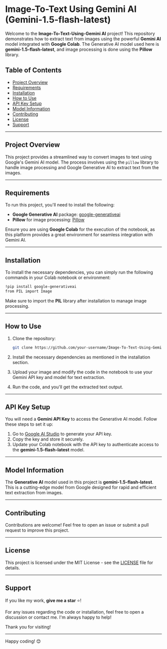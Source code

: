 # Image-To-Text Using Gemini AI (Gemini-1.5-flash-latest)

Welcome to the **Image-To-Text-Using-Gemini AI** project! This repository demonstrates how to extract text from images using the powerful **Gemini AI** model integrated with **Google Colab**. The Generative AI model used here is **gemini-1.5-flash-latest**, and image processing is done using the **Pillow** library.

## Table of Contents
- [Project Overview](#project-overview)
- [Requirements](#requirements)
- [Installation](#installation)
- [How to Use](#how-to-use)
- [API Key Setup](#api-key-setup)
- [Model Information](#model-information)
- [Contributing](#contributing)
- [License](#license)
- [Support](#support)

---

## Project Overview

This project provides a streamlined way to convert images to text using Google's Gemini AI model. The process involves using the `pillow` library to handle image processing and Google Generative AI to extract text from the images.

---

## Requirements

To run this project, you'll need to install the following:

- **Google Generative AI** package: [google-generativeai](https://pypi.org/project/google-generativeai/)
- **Pillow** for image processing: [Pillow](https://pypi.org/project/Pillow/)

Ensure you are using **Google Colab** for the execution of the notebook, as this platform provides a great environment for seamless integration with Gemini AI.

---

## Installation

To install the necessary dependencies, you can simply run the following commands in your Colab notebook or environment:

```bash
!pip install google-generativeai
from PIL import Image
```

Make sure to import the **PIL** library after installation to manage image processing.

---

## How to Use

1. Clone the repository:
    ```bash
    git clone https://github.com/your-username/Image-To-Text-Using-Gemini-AI.git
    ```

2. Install the necessary dependencies as mentioned in the installation section.

3. Upload your image and modify the code in the notebook to use your Gemini API key and model for text extraction.

4. Run the code, and you'll get the extracted text output.

---

## API Key Setup

You will need a **Gemini API Key** to access the Generative AI model. Follow these steps to set it up:

1. Go to [Google AI Studio](https://aistudio.google.com/app/apikey) to generate your API key.
2. Copy the key and store it securely.
3. Update your Colab notebook with the API key to authenticate access to the **gemini-1.5-flash-latest** model.

---

## Model Information

The **Generative AI** model used in this project is **gemini-1.5-flash-latest**. This is a cutting-edge model from Google designed for rapid and efficient text extraction from images.

---

## Contributing

Contributions are welcome! Feel free to open an issue or submit a pull request to improve this project.

---

## License

This project is licensed under the MIT License - see the [LICENSE](LICENSE) file for details.

---

## Support

If you like my work, **give me a star** ⭐! 

For any issues regarding the code or installation, feel free to open a discussion or contact me. I'm always happy to help!

Thank you for visiting!

--- 

Happy coding! 😊
